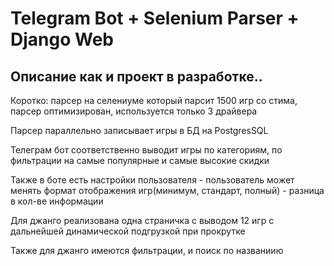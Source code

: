 <h1>Telegram Bot + Selenium Parser + Django Web</h1>
<h2>Описание как и проект в разработке..</h2>
<p>Коротко: парсер на селениуме который парсит 1500 игр со стима, парсер оптимизирован, используется только 3 драйвера </p>
<p>Парсер параллельно записывает игры в БД на PostgresSQL</p>
<p>Телеграм бот соответственно выводит игры по категориям, по фильтрации на самые популярные и самые высокие скидки</p>
<p>Также в боте есть настройки пользователя - пользователь может менять формат отображения игр(минимум, стандарт, полный) - разница в кол-ве информации</p>
<p>Для джанго реализована одна страничка с выводом 12 игр с дальнейшей динамической подгрузкой при прокрутке</p>
<p>Также для джанго имеются фильтрации, и поиск по названиию</p>
